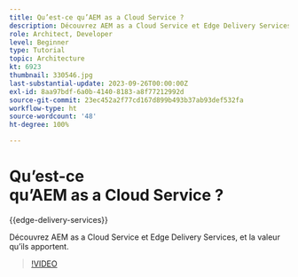 ```yaml
---
title: Qu’est-ce qu’AEM as a Cloud Service ?
description: Découvrez AEM as a Cloud Service et Edge Delivery Services, et la valeur qu’ils apportent.
role: Architect, Developer
level: Beginner
type: Tutorial
topic: Architecture
kt: 6923
thumbnail: 330546.jpg
last-substantial-update: 2023-09-26T00:00:00Z
exl-id: 8aa97bdf-6a0b-4140-8183-a8f77212992d
source-git-commit: 23ec452a2f77cd167d899b493b37ab93def532fa
workflow-type: ht
source-wordcount: '48'
ht-degree: 100%

---
```


# Qu’est-ce qu’AEM as a Cloud Service ?

{{edge-delivery-services}}

Découvrez AEM as a Cloud Service et Edge Delivery Services, et la valeur qu’ils apportent.

>[!VIDEO](https://video.tv.adobe.com/v/330546?quality=12&learn=on)
